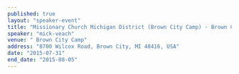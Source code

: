 ```yaml
---
published: true
layout: "speaker-event"
title: "Missionary Church Michigan District (Brown City Camp) - Brown City Family Camp"
speaker: "mick-veach"
venue: " Brown City Camp"
address: "8700 Wilcox Road, Brown City, MI 48416, USA"
date: "2015-07-31"
end_date: "2015-08-05"
---
```


